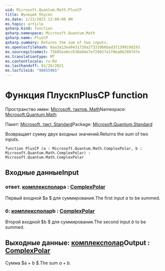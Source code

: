 ```yaml
---
uid: Microsoft.Quantum.Math.PlusCP
title: Функция Плускп
ms.date: 1/23/2021 12:00:00 AM
ms.topic: article
qsharp.kind: function
qsharp.namespace: Microsoft.Quantum.Math
qsharp.name: PlusCP
qsharp.summary: Returns the sum of two inputs.
ms.openlocfilehash: 6aa3a13ea9431739a273310b6bad3f139919d193
ms.sourcegitcommit: 71605ea9cc630e84e7ef29027e1f0ea06299747e
ms.translationtype: MT
ms.contentlocale: ru-RU
ms.lasthandoff: 01/26/2021
ms.locfileid: "98855965"
---
```

# <a name="pluscp-function"></a><span data-ttu-id="72b96-102">Функция Плускп</span><span class="sxs-lookup"><span data-stu-id="72b96-102">PlusCP function</span></span>

<span data-ttu-id="72b96-103">Пространство имен: [Microsoft. тактов. Math](xref:Microsoft.Quantum.Math)</span><span class="sxs-lookup"><span data-stu-id="72b96-103">Namespace: [Microsoft.Quantum.Math](xref:Microsoft.Quantum.Math)</span></span>

<span data-ttu-id="72b96-104">Пакет: [Microsoft. такт. Standard](https://nuget.org/packages/Microsoft.Quantum.Standard)</span><span class="sxs-lookup"><span data-stu-id="72b96-104">Package: [Microsoft.Quantum.Standard](https://nuget.org/packages/Microsoft.Quantum.Standard)</span></span>


<span data-ttu-id="72b96-105">Возвращает сумму двух входных значений.</span><span class="sxs-lookup"><span data-stu-id="72b96-105">Returns the sum of two inputs.</span></span>

```qsharp
function PlusCP (a : Microsoft.Quantum.Math.ComplexPolar, b : Microsoft.Quantum.Math.ComplexPolar) : Microsoft.Quantum.Math.ComplexPolar
```


## <a name="input"></a><span data-ttu-id="72b96-106">Входные данные</span><span class="sxs-lookup"><span data-stu-id="72b96-106">Input</span></span>

### <a name="a--complexpolar"></a><span data-ttu-id="72b96-107">ответ. [комплексполар](xref:Microsoft.Quantum.Math.ComplexPolar)</span><span class="sxs-lookup"><span data-stu-id="72b96-107">a : [ComplexPolar](xref:Microsoft.Quantum.Math.ComplexPolar)</span></span>

<span data-ttu-id="72b96-108">Первый входной $a $ для суммирования.</span><span class="sxs-lookup"><span data-stu-id="72b96-108">The first input $a$ to be summed.</span></span>


### <a name="b--complexpolar"></a><span data-ttu-id="72b96-109">б: [комплексполар](xref:Microsoft.Quantum.Math.ComplexPolar)</span><span class="sxs-lookup"><span data-stu-id="72b96-109">b : [ComplexPolar](xref:Microsoft.Quantum.Math.ComplexPolar)</span></span>

<span data-ttu-id="72b96-110">Второй входной $b $ для суммирования.</span><span class="sxs-lookup"><span data-stu-id="72b96-110">The second input $b$ to be summed.</span></span>



## <a name="output--complexpolar"></a><span data-ttu-id="72b96-111">Выходные данные: [комплексполар](xref:Microsoft.Quantum.Math.ComplexPolar)</span><span class="sxs-lookup"><span data-stu-id="72b96-111">Output : [ComplexPolar](xref:Microsoft.Quantum.Math.ComplexPolar)</span></span>

<span data-ttu-id="72b96-112">Сумма $a + b $.</span><span class="sxs-lookup"><span data-stu-id="72b96-112">The sum $a + b$.</span></span>